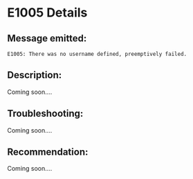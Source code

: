 # E1005 Details

## Message emitted:

`E1005: There was no username defined, preemptively failed.`

## Description:

Coming soon....

## Troubleshooting:

Coming soon....

## Recommendation:

Coming soon....